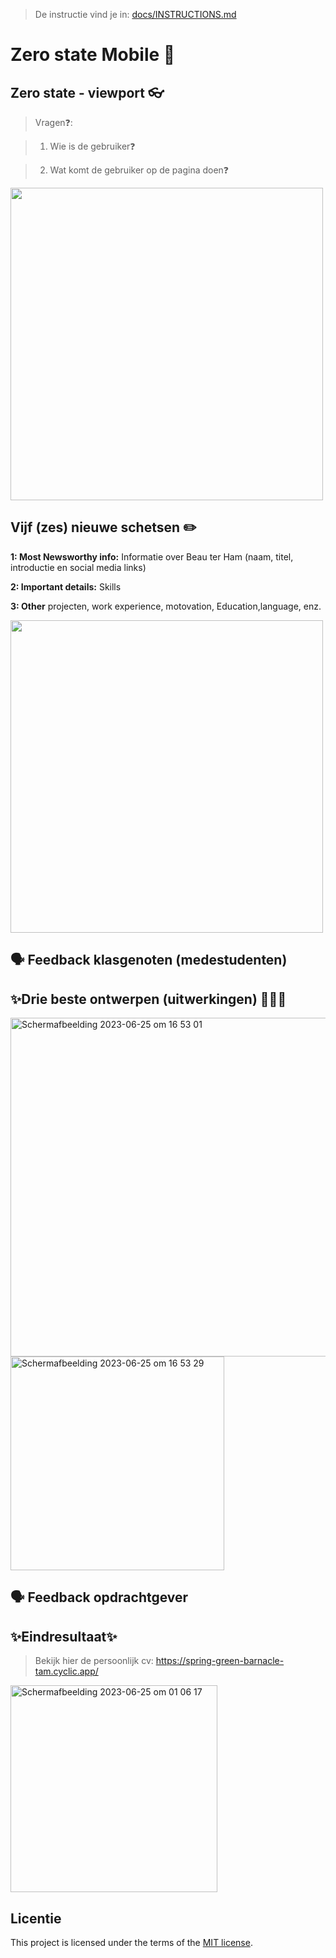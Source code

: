 >  De instructie vind je in: [docs/INSTRUCTIONS.md](docs/INSTRUCTIONS.md)

# Zero state Mobile 📱

## Zero state - viewport 👓
> Vragen❓:

> 1. Wie is de gebruiker❓

> 2. Wat komt de gebruiker op de pagina doen❓
<img width="500" alt="" src="https://github.com/Nazneen05x/proof-of-concept-zero-state/assets/112861261/be04a794-2d4c-4a1b-a8a2-1d2c20ff67aa">

##  Vijf (zes) nieuwe schetsen ✏️
<strong>1: Most Newsworthy info:</strong> Informatie over Beau ter Ham (naam, titel, introductie en social media links)

<strong>2: Important details:</strong> Skills

<strong>3: Other</strong> projecten, work experience, motovation, Education,language, enz.

<img width="500" alt="" src="https://github.com/Nazneen05x/proof-of-concept-zero-state/assets/112861261/d671cbf7-e532-437a-a21e-c67b23898efc">

## 🗣 Feedback klasgenoten (medestudenten)

## ✨Drie beste ontwerpen (uitwerkingen) 👩🏾‍💻

<img width="542" alt="Scherm­afbeelding 2023-06-25 om 16 53 01" src="https://github.com/Nazneen05x/proof-of-concept-zero-state/assets/112861261/7e847dfb-5ce5-4dcc-93e9-eb1bcaa071f8">

<img width="342" alt="Scherm­afbeelding 2023-06-25 om 16 53 29" src="https://github.com/Nazneen05x/proof-of-concept-zero-state/assets/112861261/b0e80fda-9c8c-49a7-8797-1d4bcceae08d">

## 🗣 Feedback opdrachtgever 

## ✨Eindresultaat✨

> Bekijk hier de persoonlijk cv: https://spring-green-barnacle-tam.cyclic.app/

<img width="331" alt="Scherm­afbeelding 2023-06-25 om 01 06 17" src="https://github.com/Nazneen05x/proof-of-concept-zero-state/assets/112861261/e5300800-0a85-412c-bfbc-3481d9fdac33">








## Licentie

This project is licensed under the terms of the [MIT license](./LICENSE).
